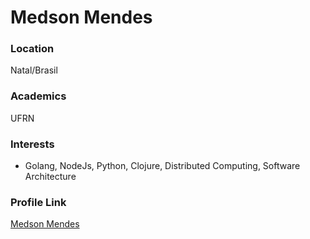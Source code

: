 # Medson Mendes

### Location

Natal/Brasil

### Academics

UFRN

### Interests

- Golang, NodeJs, Python, Clojure, Distributed Computing, Software Architecture


### Profile Link

[Medson Mendes](https://github.com/medson)